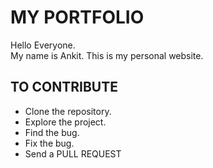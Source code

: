 # MY PORTFOLIO

Hello Everyone. <br>
My name is Ankit. This is my personal website.

## TO CONTRIBUTE

* Clone the repository.
* Explore the project.
* Find the bug.
* Fix the bug.
* Send a PULL REQUEST